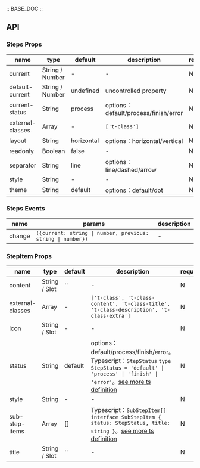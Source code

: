 :: BASE_DOC ::

## API
### Steps Props

name | type | default | description | required
-- | -- | -- | -- | --
current | String / Number | - | \- | N
default-current | String / Number | undefined | uncontrolled property | N
current-status | String | process | options：default/process/finish/error | N
external-classes | Array | - | `['t-class']` | N
layout | String | horizontal | options：horizontal/vertical | N
readonly | Boolean | false | \- | N
separator | String | line | options：line/dashed/arrow | N
style | String | - | \- | N
theme | String | default | options：default/dot | N

### Steps Events

name | params | description
-- | -- | --
change | `({current: string \| number, previous: string \| number})` | \-

### StepItem Props

name | type | default | description | required
-- | -- | -- | -- | --
content | String / Slot | '' | \- | N
external-classes | Array | - | `['t-class', 't-class-content', 't-class-title', 't-class-description', 't-class-extra']` | N
icon | String / Slot | - | \- | N
status | String | default | options：default/process/finish/error。Typescript：`StepStatus` `type StepStatus = 'default' \| 'process' \| 'finish' \| 'error'`。[see more ts definition](https://github.com/Tencent/tdesign-miniprogram/tree/develop/src/steps/type.ts) | N
style | String | - | \- | N
sub-step-items | Array | [] | Typescript：`SubStepItem[]` `interface SubStepItem { status: StepStatus, title: string }`。[see more ts definition](https://github.com/Tencent/tdesign-miniprogram/tree/develop/src/steps/type.ts) | N
title | String / Slot | '' | \- | N
